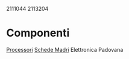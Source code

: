 2111044
2113204
# Componenti
[Processori](Componenti/processori.md)
[Schede Madri](Componenti/schede_madri.md)
Elettronica Padovana

